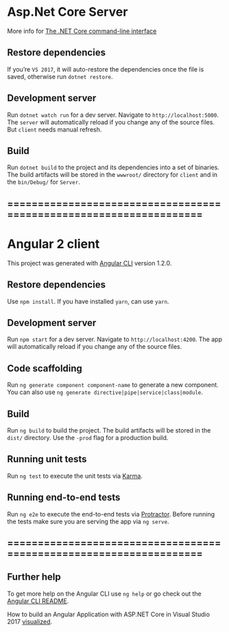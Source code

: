 # Asp.Net Core Server

More info for [The .NET Core command-line interface](https://docs.microsoft.com/en-us/dotnet/core/tools/)

## Restore dependencies

If you’re `VS 2017`, it will auto-restore the dependencies once the file is saved, otherwise run `dotnet restore`.

## Development server

Run `dotnet watch run` for a dev server. Navigate to `http://localhost:5000`. The `server` will automatically reload if you change any of the source files. But `client` needs manual refresh.

## Build

Run `dotnet build` to the project and its dependencies into a set of binaries. The build artifacts will be stored in the `wwwroot/` directory for `client` and in the `bin/Debug/` for `Server`.


## ===================================================================


# Angular 2 client

This project was generated with [Angular CLI](https://github.com/angular/angular-cli) version 1.2.0.

## Restore dependencies

Use `npm install`.
If you have installed `yarn`, can use `yarn`.

## Development server

Run `npm start` for a dev server. Navigate to `http://localhost:4200`. The app will automatically reload if you change any of the source files.

## Code scaffolding

Run `ng generate component component-name` to generate a new component. You can also use `ng generate directive|pipe|service|class|module`.

## Build

Run `ng build` to build the project. The build artifacts will be stored in the `dist/` directory. Use the `-prod` flag for a production build.

## Running unit tests

Run `ng test` to execute the unit tests via [Karma](https://karma-runner.github.io).

## Running end-to-end tests

Run `ng e2e` to execute the end-to-end tests via [Protractor](http://www.protractortest.org/).
Before running the tests make sure you are serving the app via `ng serve`.


## ===================================================================


## Further help

To get more help on the Angular CLI use `ng help` or go check out the [Angular CLI README](https://github.com/angular/angular-cli/blob/master/README.md).

How to build an Angular Application with ASP.NET Core in Visual Studio 2017 [visualized](https://medium.com/@levifuller/building-an-angular-application-with-asp-net-core-in-visual-studio-2017-visualized-f4b163830eaa).
